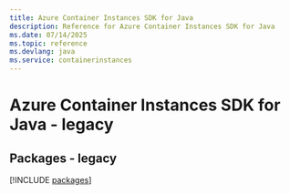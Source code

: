 ```yaml
---
title: Azure Container Instances SDK for Java
description: Reference for Azure Container Instances SDK for Java
ms.date: 07/14/2025
ms.topic: reference
ms.devlang: java
ms.service: containerinstances
---
```

# Azure Container Instances SDK for Java - legacy
## Packages - legacy
[!INCLUDE [packages](container-instances-index.md)]